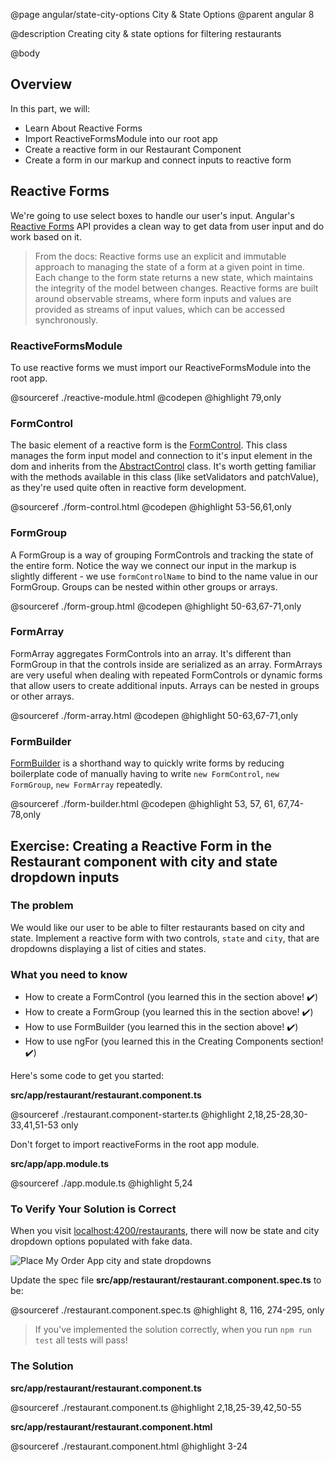 @page angular/state-city-options City & State Options
@parent angular 8

@description Creating city & state options for filtering restaurants

@body

## Overview

In this part, we will:

- Learn About Reactive Forms
- Import ReactiveFormsModule into our root app
- Create a reactive form in our Restaurant Component
- Create a form in our markup and connect inputs to reactive form

## Reactive Forms

We're going to use select boxes to handle our user's input. Angular's <a href="https://angular.io/guide/reactive-forms" target="\_blank">Reactive Forms</a> API provides a clean way to get data from user input and do work based on it.

> From the docs: Reactive forms use an explicit and immutable approach to managing the state of a form at a given point in time. Each change to the form state returns a new state, which maintains the integrity of the model between changes. Reactive forms are built around observable streams, where form inputs and values are provided as streams of input values, which can be accessed synchronously.

### ReactiveFormsModule

To use reactive forms we must import our ReactiveFormsModule into the root app.

@sourceref ./reactive-module.html
@codepen
@highlight 79,only

### FormControl

The basic element of a reactive form is the <a href="https://angular.io/api/forms/FormControl" target="\_blank">FormControl</a>. This class manages the form input model and connection to it's input element in the dom and inherits from the <a href="https://angular.io/api/forms/AbstractControl" target="\_blank">AbstractControl</a>
class. It's worth getting familiar with the methods available in this class (like setValidators and patchValue), as they're used quite often in reactive form development.

@sourceref ./form-control.html
@codepen
@highlight 53-56,61,only

### FormGroup

A FormGroup is a way of grouping FormControls and tracking the state of the entire form. Notice the way we connect our input in the markup is slightly different - we use `formControlName` to bind to the name value in our FormGroup. Groups can be nested within other groups or arrays.  

@sourceref ./form-group.html
@codepen
@highlight 50-63,67-71,only

### FormArray

FormArray aggregates FormControls into an array. It's different than FormGroup in that the controls inside are serialized as an array. FormArrays are very useful when dealing with repeated FormControls or dynamic forms that allow users to create additional inputs. Arrays can be nested in groups or other arrays.

@sourceref ./form-array.html
@codepen
@highlight 50-63,67-71,only

### FormBuilder

<a href="https://angular.io/api/forms/FormBuilder" target="\_blank">FormBuilder</a> is a shorthand way to quickly write forms by reducing boilerplate code of manually having to write `new FormControl`, `new FormGroup`, `new FormArray` repeatedly.

@sourceref ./form-builder.html
@codepen
@highlight 53, 57, 61, 67,74-78,only

## Exercise: Creating a Reactive Form in the Restaurant component with city and state dropdown inputs

### The problem

We would like our user to be able to filter restaurants based on city and state. Implement a reactive form with two controls, `state` and `city`, that are dropdowns displaying a list of cities and states.

### What you need to know

- How to create a FormControl (you learned this in the section above! ✔️)
- How to create a FormGroup (you learned this in the section above! ✔️)
- How to use FormBuilder (you learned this in the section above! ✔️)
- How to use ngFor (you learned this in the Creating Components section! ✔️)

Here's some code to get you started:

__src/app/restaurant/restaurant.component.ts__

@sourceref ./restaurant.component-starter.ts
@highlight 2,18,25-28,30-33,41,51-53 only

Don't forget to import reactiveForms in the root app module.

__src/app/app.module.ts__

@sourceref ./app.module.ts
@highlight 5,24

### To Verify Your Solution is Correct

When you visit <a href="http://localhost:4200/restaurants" target="\_blank">localhost:4200/restaurants</a>, there will now be state and city dropdown options populated with fake data.

![Place My Order App city and state dropdowns](../static/img/pmo-dropdowns.gif "Place My Order App city and state dropdowns")

Update the spec file  __src/app/restaurant/restaurant.component.spec.ts__ to be:

@sourceref ./restaurant.component.spec.ts
@highlight 8, 116, 274-295, only

> If you've implemented the solution correctly, when you run `npm run test` all tests will pass!

### The Solution

__src/app/restaurant/restaurant.component.ts__

@sourceref ./restaurant.component.ts
@highlight 2,18,25-39,42,50-55

__src/app/restaurant/restaurant.component.html__

@sourceref ./restaurant.component.html
@highlight 3-24
